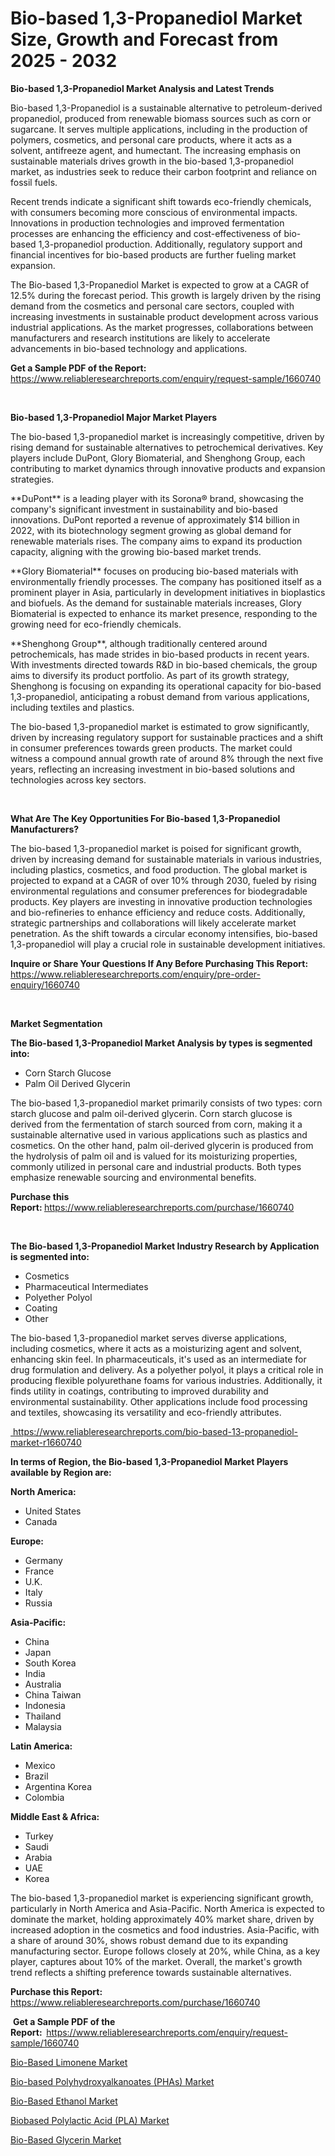 <p><h1>Bio-based 1,3-Propanediol Market Size, Growth and Forecast from 2025 - 2032</h1></p><p><strong>Bio-based 1,3-Propanediol Market Analysis and Latest Trends</strong></p>
<p><p>Bio-based 1,3-Propanediol is a sustainable alternative to petroleum-derived propanediol, produced from renewable biomass sources such as corn or sugarcane. It serves multiple applications, including in the production of polymers, cosmetics, and personal care products, where it acts as a solvent, antifreeze agent, and humectant. The increasing emphasis on sustainable materials drives growth in the bio-based 1,3-propanediol market, as industries seek to reduce their carbon footprint and reliance on fossil fuels.</p><p>Recent trends indicate a significant shift towards eco-friendly chemicals, with consumers becoming more conscious of environmental impacts. Innovations in production technologies and improved fermentation processes are enhancing the efficiency and cost-effectiveness of bio-based 1,3-propanediol production. Additionally, regulatory support and financial incentives for bio-based products are further fueling market expansion.</p><p>The Bio-based 1,3-Propanediol Market is expected to grow at a CAGR of 12.5% during the forecast period. This growth is largely driven by the rising demand from the cosmetics and personal care sectors, coupled with increasing investments in sustainable product development across various industrial applications. As the market progresses, collaborations between manufacturers and research institutions are likely to accelerate advancements in bio-based technology and applications.</p></p>
<p><strong>Get a Sample PDF of the Report:&nbsp;</strong> <a href="https://www.reliableresearchreports.com/enquiry/request-sample/1660740?utm_campaign=9&utm_medium=2&utm_source=Github&utm_content=ia&utm_term=17012025&utm_id=bio-based-13-propanediol">https://www.reliableresearchreports.com/enquiry/request-sample/1660740</a></p>
<p>&nbsp;</p>
<p><strong>Bio-based 1,3-Propanediol Major Market Players</strong></p>
<p><p>The bio-based 1,3-propanediol market is increasingly competitive, driven by rising demand for sustainable alternatives to petrochemical derivatives. Key players include DuPont, Glory Biomaterial, and Shenghong Group, each contributing to market dynamics through innovative products and expansion strategies.</p><p>**DuPont** is a leading player with its Sorona® brand, showcasing the company's significant investment in sustainability and bio-based innovations. DuPont reported a revenue of approximately $14 billion in 2022, with its biotechnology segment growing as global demand for renewable materials rises. The company aims to expand its production capacity, aligning with the growing bio-based market trends.</p><p>**Glory Biomaterial** focuses on producing bio-based materials with environmentally friendly processes. The company has positioned itself as a prominent player in Asia, particularly in development initiatives in bioplastics and biofuels. As the demand for sustainable materials increases, Glory Biomaterial is expected to enhance its market presence, responding to the growing need for eco-friendly chemicals.</p><p>**Shenghong Group**, although traditionally centered around petrochemicals, has made strides in bio-based products in recent years. With investments directed towards R&D in bio-based chemicals, the group aims to diversify its product portfolio. As part of its growth strategy, Shenghong is focusing on expanding its operational capacity for bio-based 1,3-propanediol, anticipating a robust demand from various applications, including textiles and plastics.</p><p>The bio-based 1,3-propanediol market is estimated to grow significantly, driven by increasing regulatory support for sustainable practices and a shift in consumer preferences towards green products. The market could witness a compound annual growth rate of around 8% through the next five years, reflecting an increasing investment in bio-based solutions and technologies across key sectors.</p></p>
<p>&nbsp;</p>
<p><strong>What Are The Key Opportunities For Bio-based 1,3-Propanediol Manufacturers?</strong></p>
<p><p>The bio-based 1,3-propanediol market is poised for significant growth, driven by increasing demand for sustainable materials in various industries, including plastics, cosmetics, and food production. The global market is projected to expand at a CAGR of over 10% through 2030, fueled by rising environmental regulations and consumer preferences for biodegradable products. Key players are investing in innovative production technologies and bio-refineries to enhance efficiency and reduce costs. Additionally, strategic partnerships and collaborations will likely accelerate market penetration. As the shift towards a circular economy intensifies, bio-based 1,3-propanediol will play a crucial role in sustainable development initiatives.</p></p>
<p><strong>Inquire or Share Your Questions If Any Before Purchasing This Report:</strong> <a href="https://www.reliableresearchreports.com/enquiry/pre-order-enquiry/1660740?utm_campaign=9&utm_medium=2&utm_source=Github&utm_content=ia&utm_term=17012025&utm_id=bio-based-13-propanediol">https://www.reliableresearchreports.com/enquiry/pre-order-enquiry/1660740</a></p>
<p>&nbsp;</p>
<p><strong>Market Segmentation</strong></p>
<p><strong>The Bio-based 1,3-Propanediol Market Analysis by types is segmented into:</strong></p>
<p><ul><li>Corn Starch Glucose</li><li>Palm Oil Derived Glycerin</li></ul></p>
<p><p>The bio-based 1,3-propanediol market primarily consists of two types: corn starch glucose and palm oil-derived glycerin. Corn starch glucose is derived from the fermentation of starch sourced from corn, making it a sustainable alternative used in various applications such as plastics and cosmetics. On the other hand, palm oil-derived glycerin is produced from the hydrolysis of palm oil and is valued for its moisturizing properties, commonly utilized in personal care and industrial products. Both types emphasize renewable sourcing and environmental benefits.</p></p>
<p><strong>Purchase this Report:&nbsp;</strong><a href="https://www.reliableresearchreports.com/purchase/1660740?utm_campaign=9&utm_medium=2&utm_source=Github&utm_content=ia&utm_term=17012025&utm_id=bio-based-13-propanediol">https://www.reliableresearchreports.com/purchase/1660740</a></p>
<p>&nbsp;</p>
<p><strong>The Bio-based 1,3-Propanediol Market Industry Research by Application is segmented into:</strong></p>
<p><ul><li>Cosmetics</li><li>Pharmaceutical Intermediates</li><li>Polyether Polyol</li><li>Coating</li><li>Other</li></ul></p>
<p><p>The bio-based 1,3-propanediol market serves diverse applications, including cosmetics, where it acts as a moisturizing agent and solvent, enhancing skin feel. In pharmaceuticals, it's used as an intermediate for drug formulation and delivery. As a polyether polyol, it plays a critical role in producing flexible polyurethane foams for various industries. Additionally, it finds utility in coatings, contributing to improved durability and environmental sustainability. Other applications include food processing and textiles, showcasing its versatility and eco-friendly attributes.</p></p>
<p><a href="https://www.reliableresearchreports.com/bio-based-13-propanediol-market-r1660740?utm_campaign=9&utm_medium=2&utm_source=Github&utm_content=ia&utm_term=17012025&utm_id=bio-based-13-propanediol">&nbsp;https://www.reliableresearchreports.com/bio-based-13-propanediol-market-r1660740</a></p>
<p><strong>In terms of Region, the Bio-based 1,3-Propanediol Market Players available by Region are:</strong></p>
<p>
    <p> <strong> North America: </strong>
        <ul>
            <li>United States</li>
            <li>Canada</li>
        </ul>
        </p> 
    <p> <strong> Europe: </strong>
        <ul>
            <li>Germany</li>
            <li>France</li>
            <li>U.K.</li>
            <li>Italy</li>
            <li>Russia</li>
        </ul>
        </p> 
    <p> <strong> Asia-Pacific: </strong>
        <ul>
            <li>China</li>
            <li>Japan</li>
            <li>South Korea</li>
            <li>India</li>
            <li>Australia</li>
            <li>China Taiwan</li>
            <li>Indonesia</li>
            <li>Thailand</li>
            <li>Malaysia</li>
        </ul>
        </p> 
    <p> <strong> Latin America: </strong>
        <ul>
            <li>Mexico</li>
            <li>Brazil</li>
            <li>Argentina Korea</li>
            <li>Colombia</li>
        </ul>
        </p> 
    <p> <strong> Middle East & Africa: </strong>
        <ul>
            <li>Turkey</li>
            <li>Saudi</li>
            <li>Arabia</li>
            <li>UAE</li>
            <li>Korea</li>
        </ul>
    </p>
    </p>
<p><p>The bio-based 1,3-propanediol market is experiencing significant growth, particularly in North America and Asia-Pacific. North America is expected to dominate the market, holding approximately 40% market share, driven by increased adoption in the cosmetics and food industries. Asia-Pacific, with a share of around 30%, shows robust demand due to its expanding manufacturing sector. Europe follows closely at 20%, while China, as a key player, captures about 10% of the market. Overall, the market's growth trend reflects a shifting preference towards sustainable alternatives.</p></p>
<p><strong>Purchase this Report: </strong><a href="https://www.reliableresearchreports.com/purchase/1660740?utm_campaign=9&utm_medium=2&utm_source=Github&utm_content=ia&utm_term=17012025&utm_id=bio-based-13-propanediol">https://www.reliableresearchreports.com/purchase/1660740</a></p>
<p>&nbsp;<strong>Get a Sample PDF of the Report:&nbsp;&nbsp;</strong><a href="https://www.reliableresearchreports.com/enquiry/request-sample/1660740?utm_campaign=9&utm_medium=2&utm_source=Github&utm_content=ia&utm_term=17012025&utm_id=bio-based-13-propanediol">https://www.reliableresearchreports.com/enquiry/request-sample/1660740</a></p>
<p><strong></strong></p>
<p><p><a href="https://github.com/WashimHussain441/Market-Research-Report-List-1/blob/main/bio-based-limonene-market.md?utm_campaign=9&utm_medium=2&utm_source=Github&utm_content=ia&utm_term=17012025&utm_id=bio-based-13-propanediol">Bio-Based Limonene Market</a></p><p><a href="https://github.com/SanjidaMahmud54/Market-Research-Report-List-1/blob/main/bio-based-polyhydroxyalkanoates-phas-market.md?utm_campaign=9&utm_medium=2&utm_source=Github&utm_content=ia&utm_term=17012025&utm_id=bio-based-13-propanediol">Bio-based Polyhydroxyalkanoates (PHAs) Market</a></p><p><a href="https://github.com/manesros8/Market-Research-Report-List-1/blob/main/bio-based-ethanol-market.md?utm_campaign=9&utm_medium=2&utm_source=Github&utm_content=ia&utm_term=17012025&utm_id=bio-based-13-propanediol">Bio-Based Ethanol Market</a></p><p><a href="https://github.com/hgf64gh/Market-Research-Report-List-1/blob/main/biobased-polylactic-acid-pla-market.md?utm_campaign=9&utm_medium=2&utm_source=Github&utm_content=ia&utm_term=17012025&utm_id=bio-based-13-propanediol">Biobased Polylactic Acid (PLA) Market</a></p><p><a href="https://github.com/ulyssacrayne00231/Market-Research-Report-List-1/blob/main/bio-based-glycerin-market.md?utm_campaign=9&utm_medium=2&utm_source=Github&utm_content=ia&utm_term=17012025&utm_id=bio-based-13-propanediol">Bio-Based Glycerin Market</a></p></p>